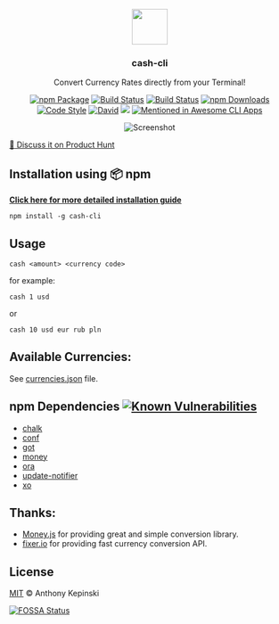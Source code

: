 <p align="center">
  <img src="https://i.imgur.com/ddhPSQ4.png" height="64">
  <h3 align="center">cash-cli</h3>
  <p align="center">Convert Currency Rates directly from your Terminal!<p>
  <p align="center">
	<a href="https://www.npmjs.com/package/cash-cli"><img src="https://badge.fury.io/js/cash-cli.svg" alt="npm Package"></a>  
	<a href="https://travis-ci.org/xxczaki/cash-cli"><img src="https://travis-ci.org/xxczaki/cash-cli.svg?branch=master" alt="Build Status"></a>  
	<a href="https://circleci.com/gh/xxczaki/cash-cli/"><img src="https://circleci.com/gh/xxczaki/cash-cli.svg?style=svg" alt="Build Status"></a>  
	<a href="https://npmjs.com/package/cash-cli"><img src="https://img.shields.io/npm/dt/cash-cli.svg" alt="npm Downloads"></a>  
	<a href="https://github.com/sindresorhus/xo"><img src="https://img.shields.io/badge/code_style-XO-5ed9c7.svg" alt="Code Style"></a>  
	<a href="https://www.david-dm.org/xxczaki/cash-cli"><img src="https://david-dm.org/xxczaki/cash-cli.svg" alt="David"></a>
	<a class="badge-align" href="https://www.codacy.com/app/xxczaki/cash-cli?utm_source=github.com&amp;utm_medium=referral&amp;utm_content=xxczaki/cash-cli&amp;utm_campaign=Badge_Grade"><img src="https://api.codacy.com/project/badge/Grade/9f001c6bc6c544faa6b3b09008f01e10"/></a>
	<a href='https://github.com/agarrharr/awesome-cli-apps'><img src='https://awesome.re/mentioned-badge.svg' alt='Mentioned in Awesome CLI Apps' /></a>

</p>
</p>
<p align="center"><img src="https://i.imgur.com/2lWAUKK.gif" alt="Screenshot"></p>

[:rocket: Discuss it on Product Hunt](https://www.producthunt.com/posts/cash-cli)
## Installation using :package: npm

**[Click here for more detailed installation guide](https://github.com/xxczaki/cash-cli/wiki/1.-Installation)**

```
npm install -g cash-cli
```

## Usage

```
cash <amount> <currency code>
```

for example:

```
cash 1 usd
```

or

```
cash 10 usd eur rub pln
```

## Available Currencies:

See [currencies.json](https://github.com/xxczaki/cash-cli/blob/master/lib/currencies.json) file.

## npm Dependencies [![Known Vulnerabilities](https://snyk.io/test/github/xxczaki/cash-cli/badge.svg)](https://snyk.io/test/github/xxczaki/cash-cli)

- [chalk](https://www.npmjs.com/package/chalk)
- [conf](https://www.npmjs.com/package/conf)
- [got](https://www.npmjs.com/package/got)
- [money](https://www.npmjs.com/package/money)
- [ora](https://www.npmjs.com/package/ora)
- [update-notifier](https://www.npmjs.com/package/update-notifier)
- [xo](https://www.npmjs.com/package/xo)

## Thanks:

- [Money.js](http://openexchangerates.github.io/money.js/) for providing great and simple conversion library.
- [fixer.io](http://fixer.io/) for providing fast currency conversion API.

## License

[MIT](https://opensource.org/licenses/MIT) © Anthony Kepinski

[![FOSSA Status](https://app.fossa.io/api/projects/git%2Bgithub.com%2Fxxczaki%2Fcash-cli.svg?type=large)](https://app.fossa.io/projects/git%2Bgithub.com%2Fxxczaki%2Fcash-cli?ref=badge_large)
